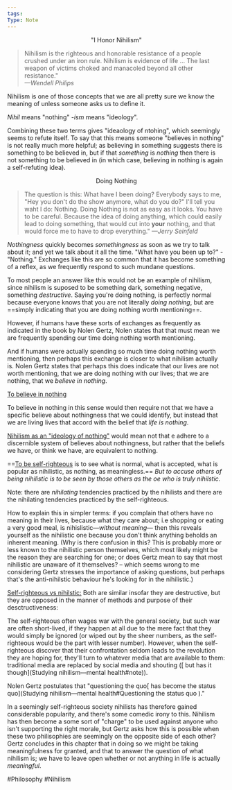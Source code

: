 ```yaml
---
tags: 
Type: Note
---
```


<center>"I Honor Nihilism"</center>

> Nihilism is the righteous and honorable resistance of a people crushed under an iron rule. Nihilism is evidence of life ... The last weapon of victims choked and manacoled beyond all other resistance."  
> *—Wendell Philips*


Nihilism is one of those concepts that we are all pretty sure we know the meaning of unless someone asks us to define it. 

*Nihil* means "nothing" *-ism* means "ideology".

Combining these two terms gives "ideaology of ntohing", which seemingly seems to refute itself. To say that this means someone "believes in nothing" is not really much more helpful; as believing in something suggests there is something to be believed in, but if that *something* is *nothing* then there is not something to be believed in (in which case, believing in nothing is again a self-refuting idea).

<center>Doing Nothing</center>

> The question is this: What have I been doing? Everybody says to me, "Hey you don't do the show anymore, what do you do?" I'll tell you waht I do: Nothing. Doing Nothing is not as easy as it looks. You have to be careful. Because the idea of doing anything, which could easily lead to doing something, that would cut into **your** nothing, and that would force me to have to drop everything." *—Jerry Seinfeld*

*Nothingness* quickly becomes *somethingness* as soon as we try to talk about it; and yet we talk about it all the time. "What have you been up to?" - "Nothing." Exchanges like this are so common that it has become something of a reflex, as we frequently respond to such mundane questions. 

To most people an answer like this would not be an example of nihilism, since nihilism is suposed to be something dark, something negative, something *destructive*.  Saying you're doing nothing, is perfectly normal because everyone knows that you are not literally *doing nothing*, but are ==simply indicating that you are doing nothing worth mentioning==. 

However, if humans have these sorts of exchanges as frequently as indicated in the book by Nolen Gertz, Nolen states that that must mean we are frequently spending our time doing nothing worth mentioning. 

And if humans were actually spending so much time doing nothing worth mentioning, then perhaps this exchange is closer to what nihilism actually is. Nolen Gertz states that perhaps this does indicate that our lives are not worth mentioning, that we are doing nothing with our lives; that we are nothing, that we *believe in nothing*.

<u>To believe in nothing </u>

To believe in nothing in this sense would then require not that we have a specific believe about nothingness that we could identify, but instead that we are living lives that accord with the belief that *life is nothing*.

<u>Nihilism as an "ideology of nothing"</u> would mean not that e adhere to a discernible system of believes about nothingness, but rather that the beliefs we have, or think we have, are equivalent to nothing.

==<u>To be self-righteous</u> is to see what is normal, what is accepted, what is popular as nihilistic, as nothing, as meaningless.== *But to accuse others of being nihilistic is to be seen by those others as the oe who is truly nihilstic.* 

Note: there are *nihilating* tendencies practiced by the nihilists and there are the nihilating tendencies practiced by the self-righteous. 

How to explain this in simpler terms: if you complain that others have no meaning in their lives, because what they care about; i.e shopping or eating a very good meal, is nihislistic—*without meaning*— then this reveals yourself as the nihilistic one because you don't think anything beholds an inherent meaning. (Why is there confusion in this? This is probably more or less known to the nihilistic person themselves, which most likely might be the reason they are searching for one; or does Gertz mean to say that most nihilistic are unaware of it themselves? – which seems wrong to me considering Gertz stresses the importance of asking questions, but perhaps that's the anti-nihilstic behaviour he's looking for in the nihilistic.)

<u>Self-righteous vs nihilstic:</u> Both are similar insofar they are destructive, but they are opposed in the manner of methods and purpose of their desctructiveness:

The self-righteous often wages war with the general society, but such war are often short-lived, if they happen at all due to the mere fact that they would simply be ignored (or wiped out by the sheer numbers, as the self-righteous would be the part with lesser number). However, when the self-righteous discover that their confrontation seldom leads to the revolution they are hoping for, they'll turn to whatever media that are available to them: traditional media are replaced by social media and shouting ([ but has it though](Studying nihilism—mental health#note)).

Nolen Gertz postulates that "questioning the quo[ has become the status quo](Studying nihilism—mental health#Questioning the status quo )."

In a seemingly self-righteous society nihilists has therefore gained considerable popularity, and there's some comedic irony to this. Nihilism has then become a some sort of "charge" to be used against anyone who isn't supporting the right morale, but Gertz asks how this is possible when these two philisophies are seemingly on the opposite side of each other? Gertz concludes in this chapter that in doing so we might be taking meaningfulness for granted, and that to answer the question of what nihilism is; we have to leave open whether or not anything in life is actually *meaningful*. 




#Philosophy #Nihilism 







